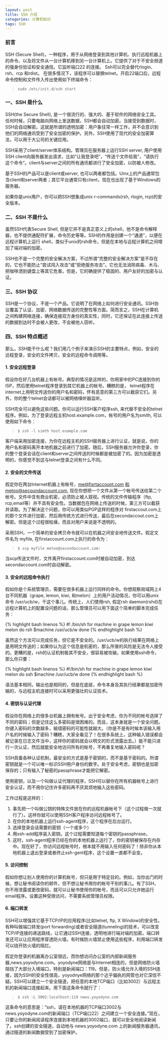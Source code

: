 ```yaml
---
layout: post
title: SSH 介绍
categories: 计算机知识
tags: SSH
---
```


### 前言

SSH (Secure Shell)，一种程序，用于从网络登录到其他计算机、执行远程机器上的命令、以及将文件从一台计算机移到另一台计算机上。它提供了对于不安全频道的强身份验证和安全通信。它监听端口22 的连接。 Ssh可以完全替代rlogin、rsh、rcp 和rdist。 在很多情况下，该程序可以替换telnet。开启22端口后，远程命令控制和文件传入传出使用如下终端命令：

> `sudo /etc/init.d/ssh start`

### 一、SSH 是什么

SSH(the Secure Shell), 是一个很流行的、强大的、基于软件的网络安全工具。任何时候，只要电脑向网络上发送数据，SSH都会自动加密。当接受到数据时，SSH会自动解密。这就是所谓的透明加密：用户象往常一样工作，并不会意识到他们的网络通讯受到了安全加密的保护。另外，SSH使用了现代的安全加密算法，可以用于大公司的关键应用。

SSH采用了client/server体系结构。管理员在服务器上运行SSH server, 用户使用SSH client向服务器发出请求，比如“让我登录吧”，“传送个文件给我”，“请执行这个命令”。client与server之间的所有通讯都进行了安全加密，以防被人修改。

基于SSH的产品可以是client或server, 也可以两者都包括。Uinx上的产品通常包含client和server两者；其它平台通常只有client，现在也出现了基于Windows的服务器。

如果你是unix用户，你可以把SSH想象成unix r-commands(rsh, rlogin, rcp)的安全版本。

### 二、SSH 不是什么

虽然SSH代表Secure Shell, 但是它并不是真正意义上的shell，他不是命令解释器，也不提供通配符扩展，命令历史等等。SSH的作用是创建一个“通道”，以便在远程计算机上运行 shell，类似于unix的rsh命令，但是在本地与远程计算机之间增加了端对端的加密。

SSH也不是一个完整的安全解决方案，不过所谓“完整的安全解决方案”是不存在的。它也不能防止“尝试闯入攻击”或“拒绝服务攻击”。它也无法消除病毒、木马、把咖啡洒到键盘上等其它危害。但是，它的确提供了稳固的、用户友好的加密与认证。

### 三、SSH 协议

SSH是一个协议，不是一个产品。它说明了在网络上如何进行安全通讯。SSH协议覆盖了认证、加密、网络数据传送的完整性等方面。简而言之，SSH在计算机之间构建网络连接，确保连接双方身份的真实性，同时，它还保证在此连接上传送的数据到达时不会被人更改，不会被他人窃听。

### 四、SSH 特点概述

那么，SSH能干什么呢？我们用几个例子来演示SSH的主要特点，例如，安全的远程登录，安全的文件拷贝，安全的远程命令调用等。

#### 1. 安全远程登录

假设你在好几台机器上有帐号。典型的情况是这样的，你用家中的PC连接到你的ISP，然后使用telnet程序登录到其它机器上的帐号。糟糕的是， telnet程序在internet上用明文传送你的用户名和密码，怀有恶意的第三方可以截获它们。另外，你的整个telnet会话都可以被网络嗅听器监听。

SSH完全可以避免这些问题。你可以运行SSH客户程序ssh, 来代替不安全的telnet程序。例如，为了登录远程主机host.example.com，帐号的用户名为smith, 可以使用如下命令：

> `$ ssh -l simth host.example.com`

客户端采用加密连接，为你在远程主机的SSH服务器上进行认证，就是说，你的用户名和密码离开本地机器之前进行了加密。随后，SSH服务器允许你登录，你的整个登录会话在client和server之间传送的时候都是被加密了的。因为加密是透明的，你感觉不到这与telnet登录之间有什么不同。

#### 2. 安全的文件传送

假定你在两台Internet机器上有帐号，me@fisrtaccount.com 和metoo@secoundaccount.com, 现在你想把一个文件从第一个帐号传送给第二个帐号。文件中含有商业机密，必须防止被人窥视。传统的文件传输程序（ftp, rcp,email等）并不具有安全性。当数据包在网络上传送的时候，第三方可以截获并读取。为了解决这个问题，你可以用类似PGP这样的程序对 firstaccout.com上的那个文件进行加密，然后用传统方式进行传送，最后在secondaccout.com上解密。但是这个过程很枯燥，而且对用户来说是不透明的。

采用SSH，一个简单的安全拷贝命令就可以在机器之间安全地传送文件。假定文件名为 myfile, 在firstaccount.com上执行的命令为：

> `$ scp myfile metoo@secondaccount.com:`

当scp传送文件时，文件离开firstaccount.com时被自动加密，到达 secondaccount.com时自动解密。

#### 3. 安全的远程命令执行

假如你是个系统管理员，需要在很多机器上运行同样的命令。你想观察局域网上4台不同机器（grape, lemon, kiwi, 和melon）上的用户活动情况，你可以用unix命令 /usr/ucb/w，干这个事儿。传统上，人们使用rsh, 假定rsh daemon(rshd)在远程计算机上的配置没问题的话，那么管理员可以用下面这个简单的脚本完成任务：

{% highlight bash linenos %}
#! /bin/sh
for machine in grape lemon kiwi melon
do
	rsh $machine /usr/ucb/w
done
{% endhighlight bash %}

虽然这个方法可以完成任务，但它是不安全的。/usr/ucb/w的执行结果在网络上是用明文传送的；如果你认为这个信息是机密的，那么所冒的风险是无法令人接受的。更糟的是，rsh的认证机制极其不安全，很容易被攻破。如果使用ssh命令，那么你只要：

{% highlight bash linenos %}
#!/bin/sh
for machine in grape lemon kiwi melon
do
	ssh $machine /usr/ucb/w
done
{% endhighlight bash %}

语法基本相同，输出也是相同的，但是在底层，命令本身及其执行结果都是加密传输的，与远程主机连接时可以采用更强壮的认证技术。

#### 4. 密钥与认证代理

假设你在网络上的很多台机器上拥有帐号。出于安全考虑，你为不同的帐号选择了不同的密码；但是记住这么多密码是很困难的。而且，这本身就是一个安全问题。你键入密码的次数越多，输错密码的可能性就越大。（你是不是有时候本该输入用户名的时候输入了密码？糟糕，大家全看见了！在很多系统上，这种输入错误都会被记录在日志文件当中，这样你的密码就会以明文的形式泄露出去。）能不能只进行一次认证，然后就能安全地访问所有的帐号，不再重复地输入密码呢？

SSH具备各种认证机制，最安全的方式是基于密钥的，而不是基于密码的。所谓密钥就是一个可以唯一标识SSH用户身份的数字。处于安全考虑，密钥也是加密保存的；只有输入了秘密的passphrase才能把它解密。

使用密钥，以及一个叫做认证代理的程序，SSH可以替你在所有机器帐号上进行安全认证，而不用你记住许多密码再不厌其烦地输入这些密码。

工作过程是这样的：

1. 事先把一个叫做公钥的特殊文件放在你的远程机器帐号下（这个过程做一次就行了）。这样你就可以使用SSH客户程序访问远程帐号了。
2. 在你的本地机器上运行ssh-agent程序，这个程序在后台运行。
3. 选择登录会话需要的密钥（一个或多个）
4. 用ssh-add程序装入密钥。这个过程需要知道每个密钥的passphrase。
5. 这时，ssh-agent程序已经在你的本地机器上运行了，你的密钥被保存在内存中。现在好了，你访问远程帐号时，根本就不用输入任何密码了！除非你从本地机器上退出登录或者终止ssh-gent程序，这个设置一直都不会变。

#### 5. 访问控制

假如你想让别人使用你的计算机帐号，但只是用于特定目的。例如，当你出门的时候，想让秘书阅读你的邮件，但不想让秘书用你的帐号干别的事儿。有了SSH，你不用泄露或更改密码，就可以让秘书使用你的帐号，而且可以只允许她运行email程序。设置这种受限访问，不需要系统管理员权限。

#### 6. 端口转发

SSH可以增强其它基于TCP/IP的应用程序(比如telnet, ftp, X Window)的安全性。有种叫做端口转发(port forwarding)或者安全隧道(tunneling)的技术，可以改变TCP/IP连接的递送路线，让它通过SSH连接，透明地进行端对端的加密。端口转发还可以让应用程序穿透防火墙，有时候防火墙禁止使用这些程序，利用端口转发可以绕开防火墙的阻拦。

假定你登录的机器离办公室很远，而你想访问办公室的内部新闻服务器,news.yoyodyne.com。yoyodyne网络是与Internet相连的，但是网络防火墙阻挡了大部分入境端口，特别是新闻端口：119。但是，防火墙允许入境的SSH连接，因为SSH的安全性很高，yoyodnye网络的那个近乎偏执的网管也对它深信不疑。SSH可以建立一个安全隧道，把任意的本地TCP端口（比如3002）与远程主机的新闻端口连接起来。用下面这条命令就行了：

> `$ ssh -L 3002:localhost:119 news.yoyodyne.com`

这条命令的意思是：“ssh，请在本地机器的TCP端口3002与 news.yoyodyne.com的新闻端口（TCP端口22）之间建立一个安全连接。”现在，只要让你的新闻阅读程序连接到本地机器的3002端口，就可以安全地阅读新闻了。ssh创建的安全隧道，自动地与 news.yoyodyne.com 上的新闻服务器通讯，通过隧道的新闻数据受到了加密保护。